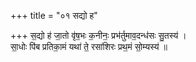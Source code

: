 +++
title = "०१ सद्यो ह"

+++
स॒द्यो ह॑ जा॒तो वृ॑ष॒भः क॒नीनः॒ प्रभ॑र्तुमाव॒दन्ध॑सः सु॒तस्य॑ ।  
सा॒धोः पि॑ब प्रतिका॒मं यथा॑ ते॒ रसा॑शिरः प्रथ॒मं सो॒म्यस्य॑ ॥